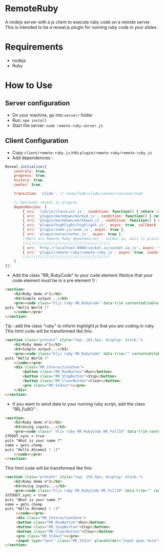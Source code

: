 RemoteRuby
==========
A nodejs server with a js client to execute ruby code on a remote server.
This is intended to be a reveal.js plugin for running ruby code in your slides.

Requirements
============
* nodejs
* Ruby

How to Use
==========
Server configuration
--------------------
* On your machine, go into `server/` folder
* Run: `npm install`
* Start the server: `node remote-ruby-server.js`

Client Configuration
--------------------
* Copy `client/remote-ruby.js` into `plugin/remote-ruby/remote-ruby.js`
* Add dependencies :
```javascript
Reveal.initialize({
    controls: true,
    progress: true,
    history: true,
    center: true,

    transition: 'slide', // none/fade/slide/convex/concave/zoom

    // Optional reveal.js plugins
    dependencies: [
        { src: 'lib/js/classList.js', condition: function() { return !document.body.classList; } },
        { src: 'plugin/markdown/marked.js', condition: function() { return !!document.querySelector( '[data-markdown]' ); } },
        { src: 'plugin/markdown/markdown.js', condition: function() { return !!document.querySelector( '[data-markdown]' ); } },
        { src: 'plugin/highlight/highlight.js', async: true, callback: function() { hljs.initHighlightingOnLoad(); } },
        { src: 'plugin/zoom-js/zoom.js', async: true },
        { src: 'plugin/notes/notes.js', async: true },
        //Here are Remote Ruby dependencies : socket.io, whis is provided by the nodejs server, and the file copied earlier.
        ////////////////////////////////////////
        { src: 'http://localhost:8080/socket.io/socket.io.js', async: true, condition: function() { return !!document.querySelector( '.RR_RubyCode' ); } },
        { src: 'plugin/remote-ruby/remote-ruby.js', async: true, condition: function() { return !!document.querySelector( '.RR_RubyCode' );} }
        ////////////////////////////////////////
    ]
});
```
* Add the class "RR_RubyCode" to your code element (Notice that your code element must be in a pre element !) :
```html
<section>
    <h2>Ruby demo n°1</h2>
    <h3>Simple output...</h3>
    <pre><code class="hljs ruby RR_RubyCode" data-trim contenteditable>
puts "Hello World !"
    </code></pre>
</section>
```
Tip : add the class "ruby" to inform highlight.js that you are coding in ruby.
This html code will be transformed like this:
```html
<section class="present" style="top: 162.5px; display: block;">
    <h2>Ruby demo n°1</h2>
    <h3>Simple output...</h3>
    <pre><code class="hljs ruby RR_RubyCode" data-trim="" contenteditable="">
puts "Hello World !"
    </code></pre>
    <div class="RR_InteractionZone">
        <button class="RR_RunButton">Run</button>
        <button class="RR_StopButton">Stop</button>
        <button class="RR_ClearButton">Clear</button>
        <pre class="RR_Stdout"></pre>
    </div>
</section>
```
* If you want to send data to your running ruby script, add the class "RR_FullIO" :
```html
<section>
    <h2>Ruby demo n°2</h2>
    <h3>Using inputs...</h3>
    <pre><code class=" hljs ruby RR_RubyCode RR_FullIO" data-trim contenteditable>
STDOUT.sync = true
puts "What is your name ?"
name = gets.chomp
puts "Hello #{name} ! :)"
    </code></pre>
</section>
```
This html code will be transformed like this:
```html
<section class="present" style="top: 159.5px; display: block;">
    <h2>Ruby demo n°2</h2>
    <h3>Using inputs...</h3>
    <pre><code class="hljs ruby RR_RubyCode RR_FullIO" data-trim="" contenteditable="">
SSTDOUT.sync = true
puts "What is your name ?"
name = gets.chomp
puts "Hello #{name} ! :)"
     </code></pre>
     <div class="RR_InteractionZone">
     <button class="RR_RunButton">Run</button>
     <button class="RR_StopButton">Stop</button>
     <button class="RR_ClearButton">Clear</button>
     <pre class="RR_Stdout"></pre>
     <input type="text" class="RR_Stdin" placeholder="Input goes here"></div>
</section>
```
